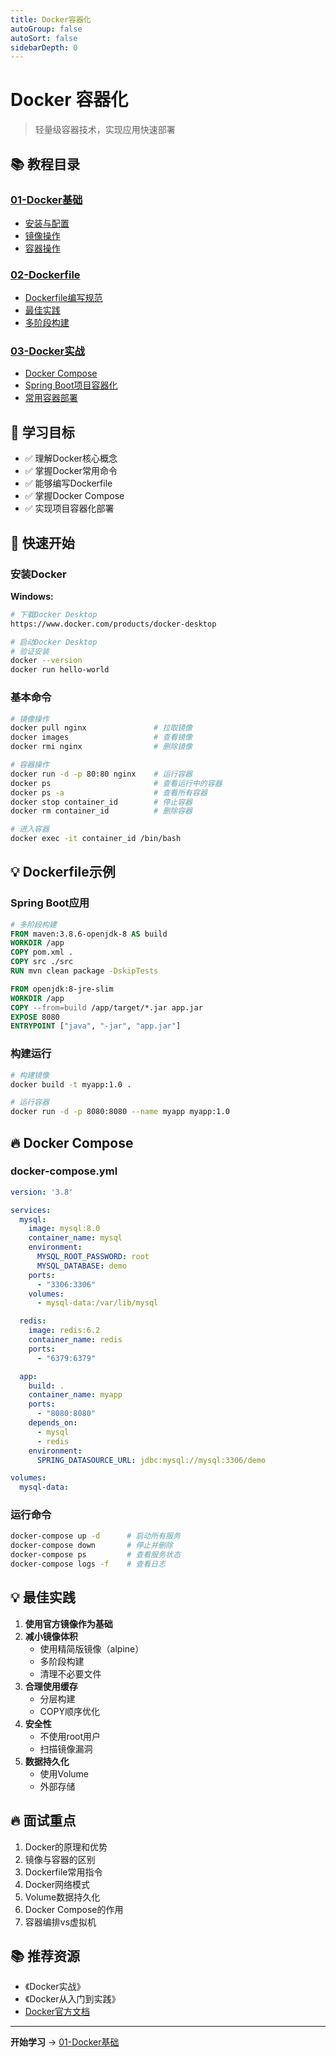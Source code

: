 ```yaml
---
title: Docker容器化
autoGroup: false
autoSort: false
sidebarDepth: 0
---
```


# Docker 容器化

> 轻量级容器技术，实现应用快速部署

## 📚 教程目录

### [01-Docker基础](01-Docker基础/)
- [安装与配置](01-Docker基础/01-安装配置.md)
- [镜像操作](01-Docker基础/02-镜像操作.md)
- [容器操作](01-Docker基础/03-容器操作.md)

### [02-Dockerfile](02-Dockerfile/)
- [Dockerfile编写规范](02-Dockerfile/01-编写规范.md)
- [最佳实践](02-Dockerfile/02-最佳实践.md)
- [多阶段构建](02-Dockerfile/03-多阶段构建.md)

### [03-Docker实战](03-Docker实战/)
- [Docker Compose](03-Docker实战/01-Compose.md)
- [Spring Boot项目容器化](03-Docker实战/02-项目容器化.md)
- [常用容器部署](03-Docker实战/03-常用容器.md)

## 🎯 学习目标

- ✅ 理解Docker核心概念
- ✅ 掌握Docker常用命令
- ✅ 能够编写Dockerfile
- ✅ 掌握Docker Compose
- ✅ 实现项目容器化部署

## 🚀 快速开始

### 安装Docker

**Windows:**
```bash
# 下载Docker Desktop
https://www.docker.com/products/docker-desktop

# 启动Docker Desktop
# 验证安装
docker --version
docker run hello-world
```

### 基本命令

```bash
# 镜像操作
docker pull nginx               # 拉取镜像
docker images                   # 查看镜像
docker rmi nginx                # 删除镜像

# 容器操作
docker run -d -p 80:80 nginx    # 运行容器
docker ps                       # 查看运行中的容器
docker ps -a                    # 查看所有容器
docker stop container_id        # 停止容器
docker rm container_id          # 删除容器

# 进入容器
docker exec -it container_id /bin/bash
```

## 💡 Dockerfile示例

### Spring Boot应用

```dockerfile
# 多阶段构建
FROM maven:3.8.6-openjdk-8 AS build
WORKDIR /app
COPY pom.xml .
COPY src ./src
RUN mvn clean package -DskipTests

FROM openjdk:8-jre-slim
WORKDIR /app
COPY --from=build /app/target/*.jar app.jar
EXPOSE 8080
ENTRYPOINT ["java", "-jar", "app.jar"]
```

### 构建运行

```bash
# 构建镜像
docker build -t myapp:1.0 .

# 运行容器
docker run -d -p 8080:8080 --name myapp myapp:1.0
```

## 🔥 Docker Compose

### docker-compose.yml

```yaml
version: '3.8'

services:
  mysql:
    image: mysql:8.0
    container_name: mysql
    environment:
      MYSQL_ROOT_PASSWORD: root
      MYSQL_DATABASE: demo
    ports:
      - "3306:3306"
    volumes:
      - mysql-data:/var/lib/mysql

  redis:
    image: redis:6.2
    container_name: redis
    ports:
      - "6379:6379"

  app:
    build: .
    container_name: myapp
    ports:
      - "8080:8080"
    depends_on:
      - mysql
      - redis
    environment:
      SPRING_DATASOURCE_URL: jdbc:mysql://mysql:3306/demo

volumes:
  mysql-data:
```

### 运行命令

```bash
docker-compose up -d      # 启动所有服务
docker-compose down       # 停止并删除
docker-compose ps         # 查看服务状态
docker-compose logs -f    # 查看日志
```

## 💡 最佳实践

1. **使用官方镜像作为基础**
2. **减小镜像体积**
   - 使用精简版镜像（alpine）
   - 多阶段构建
   - 清理不必要文件
3. **合理使用缓存**
   - 分层构建
   - COPY顺序优化
4. **安全性**
   - 不使用root用户
   - 扫描镜像漏洞
5. **数据持久化**
   - 使用Volume
   - 外部存储

## 🔥 面试重点

1. Docker的原理和优势
2. 镜像与容器的区别
3. Dockerfile常用指令
4. Docker网络模式
5. Volume数据持久化
6. Docker Compose的作用
7. 容器编排vs虚拟机

## 📚 推荐资源

- 《Docker实战》
- 《Docker从入门到实践》
- [Docker官方文档](https://docs.docker.com/)

---

**开始学习** → [01-Docker基础](01-Docker基础/)
